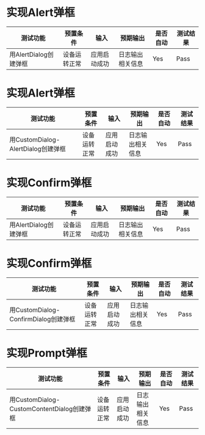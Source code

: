 # 实现Alert弹框
| 测试功能                  | 预置条件     | 输入         | 预期输出         | 是否自动 | 测试结果 |
|-----------------------| ------------ | ------------ | ---------------- | -------- | -------- |
| 用AlertDialog创建弹框 | 设备运转正常 | 应用启动成功 | 日志输出相关信息 | Yes      | Pass     |

# 实现Alert弹框
| 测试功能                  | 预置条件     | 输入         | 预期输出         | 是否自动 | 测试结果 |
|-----------------------| ------------ | ------------ | ---------------- | -------- | -------- |
| 用CustomDialog-AlertDialog创建弹框 | 设备运转正常 | 应用启动成功 | 日志输出相关信息 | Yes      | Pass     |

# 实现Confirm弹框
| 测试功能                  | 预置条件     | 输入         | 预期输出         | 是否自动 | 测试结果 |
|-----------------------| ------------ | ------------ | ---------------- | -------- | -------- |
| 用AlertDialog创建弹框 | 设备运转正常 | 应用启动成功 | 日志输出相关信息 | Yes      | Pass     |

# 实现Confirm弹框
| 测试功能                  | 预置条件     | 输入         | 预期输出         | 是否自动 | 测试结果 |
|-----------------------| ------------ | ------------ | ---------------- | -------- | -------- |
| 用CustomDialog-ConfirmDialog创建弹框 | 设备运转正常 | 应用启动成功 | 日志输出相关信息 | Yes      | Pass     |

# 实现Prompt弹框
| 测试功能                  | 预置条件     | 输入         | 预期输出         | 是否自动 | 测试结果 |
|-----------------------| ------------ | ------------ | ---------------- | -------- | -------- |
| 用CustomDialog-CustomContentDialog创建弹框 | 设备运转正常 | 应用启动成功 | 日志输出相关信息 | Yes      | Pass     |

